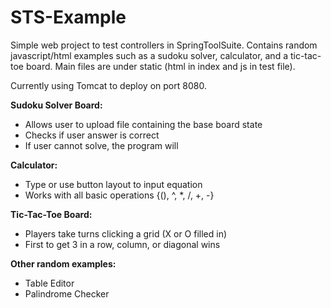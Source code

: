 # STS-Example

Simple web project to test controllers in SpringToolSuite. Contains random javascript/html examples such as a sudoku solver, calculator, and a tic-tac-toe board. Main files are under static (html in index and js in test file).

Currently using Tomcat to deploy on port 8080.

**Sudoku Solver Board:**
- Allows user to upload file containing the base board state
- Checks if user answer is correct
- If user cannot solve, the program will

**Calculator:**
- Type or use button layout to input equation
- Works with all basic operations {(), ^, *, /, +, -}

**Tic-Tac-Toe Board:**
- Players take turns clicking a grid (X or O filled in)
- First to get 3 in a row, column, or diagonal wins

**Other random examples:**
- Table Editor
- Palindrome Checker
